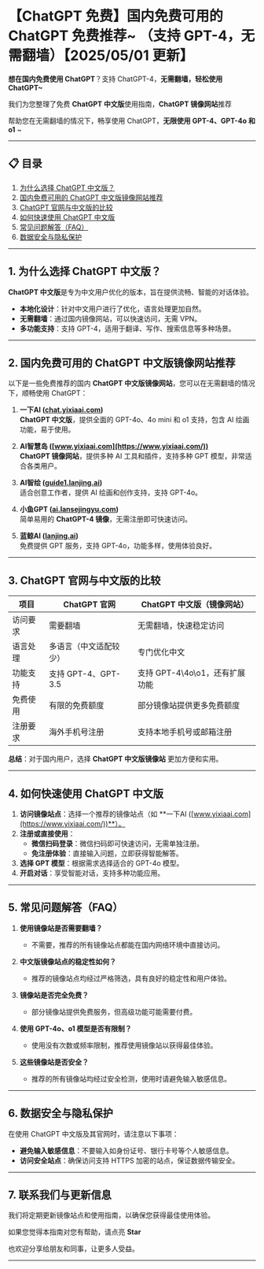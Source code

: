 # 【ChatGPT 免费】国内免费可用的 ChatGPT 免费推荐~ （支持 GPT-4，无需翻墙）【2025/05/01 更新】    

**想在国内免费使用 ChatGPT**？支持 ChatGPT-4，**无需翻墙，轻松使用 ChatGPT~**

我们为您整理了免费 **ChatGPT 中文版**使用指南，**ChatGPT 镜像网站**推荐

帮助您在无需翻墙的情况下，畅享使用 ChatGPT，**无限使用 GPT-4、GPT-4o 和 o1** ~

---

## 📋 目录

1. [为什么选择 ChatGPT 中文版？](#1-为什么选择-chatgpt-中文版)
2. [国内免费可用的 ChatGPT 中文版镜像网站推荐](#2-国内免费可用的-chatgpt-中文版镜像网站推荐)
3. [ChatGPT 官网与中文版的比较](#3-chatgpt-官网与中文版的比较)
4. [如何快速使用 ChatGPT 中文版](#4-如何快速使用-chatgpt-中文版)
5. [常见问题解答（FAQ）](#5-常见问题解答-faq)
6. [数据安全与隐私保护](#6-数据安全与隐私保护)

---

## 1. 为什么选择 ChatGPT 中文版？

**ChatGPT 中文版**是专为中文用户优化的版本，旨在提供流畅、智能的对话体验。

- **本地化设计**：针对中文用户进行了优化，语言处理更加自然。
- **无需翻墙**：通过国内镜像网站，可以快速访问，无需 VPN。
- **多功能支持**：支持 GPT-4，适用于翻译、写作、搜索信息等多种场景。

---

## 2. 国内免费可用的 ChatGPT 中文版镜像网站推荐

以下是一些免费推荐的国内 **ChatGPT 中文版镜像网站**，您可以在无需翻墙的情况下，顺畅使用 ChatGPT：

1. **一下AI ([chat.yixiaai.com](https://chat.yixiaai.com/))**  
   **ChatGPT 中文版**，提供全面的 GPT-4o、4o mini 和 o1 支持，包含 AI 绘画功能，易于使用。

2. **AI智慧岛 ([www.yixiaai.com](https://www.yixiaai.com/))**  
   **ChatGPT 镜像网站**，提供多种 AI 工具和插件，支持多种 GPT 模型，非常适合各类用户。

3. **AI智绘 ([guide1.lanjing.ai](https://guide1.lanjing.ai/))**  
   适合创意工作者，提供 AI 绘画和创作支持，支持 GPT-4o。

4. **小鱼GPT ([ai.lansejingyu.com](https://ai.lansejingyu.com/))**  
   简单易用的 **ChatGPT-4 镜像**，无需注册即可快速访问。

5. **蓝鲸AI ([lanjing.ai](https://lanjing.ai/))**  
   免费提供 GPT 服务，支持 GPT-4o，功能多样，使用体验良好。

---

## 3. ChatGPT 官网与中文版的比较

| 项目            | ChatGPT 官网                     | ChatGPT 中文版（镜像网站）         |
|-----------------|---------------------------------|-----------------------------------|
| 访问要求        | 需要翻墙                        | 无需翻墙，快速稳定访问            |
| 语言处理        | 多语言（中文适配较少）           | 专门优化中文                      |
| 功能支持        | 支持 GPT-4、GPT-3.5              | 支持 GPT-4\4o\o1，还有扩展功能  |
| 免费使用        | 有限的免费额度                  | 部分镜像站提供更多免费额度        |
| 注册要求        | 海外手机号注册                  | 支持本地手机号或邮箱注册          |

**总结**：对于国内用户，选择 **ChatGPT 中文版镜像站** 更加方便和实用。

---

## 4. 如何快速使用 ChatGPT 中文版

1. **访问镜像站点**：选择一个推荐的镜像站点（如 **一下AI ([www.yixiaai.com](https://www.yixiaai.com/))**）。
2. **注册或直接使用**：
   - **微信扫码登录**：微信扫码即可快速访问，无需单独注册。
   - **免注册体验**：直接输入问题，立即获得智能解答。
3. **选择 GPT 模型**：根据需求选择适合的 GPT-4o 模型。
4. **开启对话**：享受智能对话，支持多种功能应用。

---

## 5. 常见问题解答（FAQ）

1. **使用镜像站是否需要翻墙？**
   - 不需要，推荐的所有镜像站点都能在国内网络环境中直接访问。

2. **中文版镜像站点的稳定性如何？**
   - 推荐的镜像站点均经过严格筛选，具有良好的稳定性和用户体验。

3. **镜像站是否完全免费？**
   - 部分镜像站提供免费服务，但高级功能可能需要付费。

4. **使用 GPT-4o、o1 模型是否有限制？**
   - 使用没有次数或频率限制，推荐使用镜像站以获得最佳体验。

5. **这些镜像站是否安全？**
   - 推荐的所有镜像站均经过安全检测，使用时请避免输入敏感信息。

---

## 6. 数据安全与隐私保护

在使用 ChatGPT 中文版及其官网时，请注意以下事项：

- **避免输入敏感信息**：不要输入如身份证号、银行卡号等个人敏感信息。
- **访问安全站点**：确保访问支持 HTTPS 加密的站点，保证数据传输安全。

---

## 7. 联系我们与更新信息

我们将定期更新镜像站点和使用指南，以确保您获得最佳使用体验。

如果您觉得本指南对您有帮助，请点亮 **Star**

也欢迎分享给朋友和同事，让更多人受益。

---

